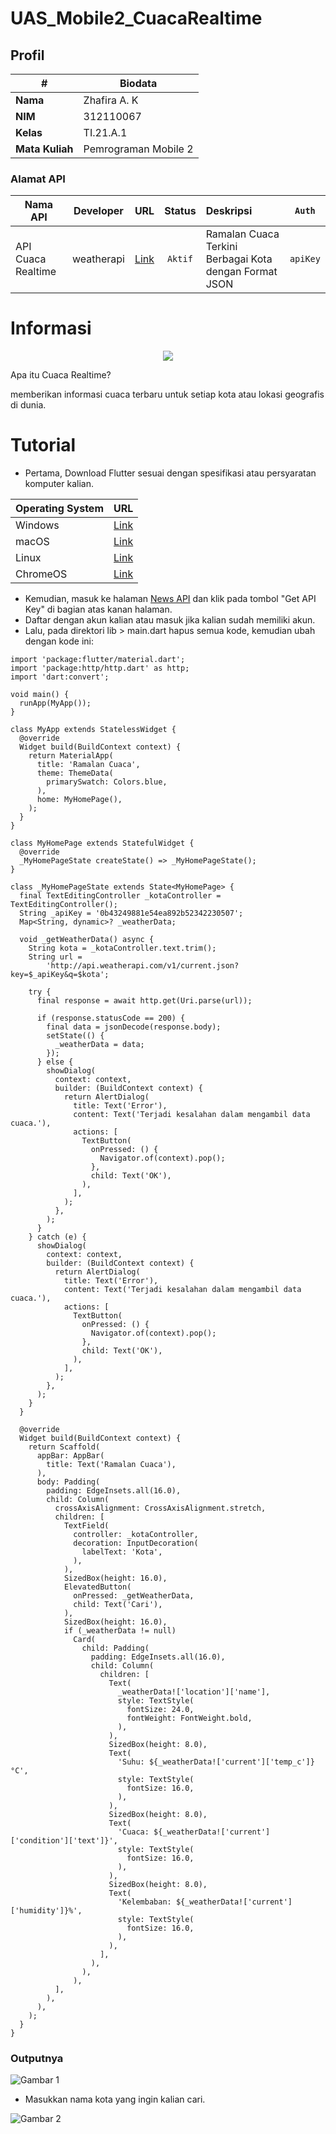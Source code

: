# UAS_Mobile2_CuacaRealtime

## Profil
| #               | Biodata              |
| --------------- | -------------------- |
| **Nama**        | Zhafira A. K         |
| **NIM**         | 312110067            |
| **Kelas**       | TI.21.A.1            |
| **Mata Kuliah** | Pemrograman Mobile 2 |

### Alamat API
| Nama API                        | Developer  |                          URL                          | Status  | Deskripsi                                                  |  `Auth`  |
| ------------------------------- | :--------: | :---------------------------------------------------: | :-----: | :--------------------------------------------------------- | :------: |
| API Cuaca Realtime |    weatherapi    |            [Link](https://www.weatherapi.com/)             | `Aktif` | Ramalan Cuaca Terkini Berbagai Kota dengan Format JSON                        | `apiKey` |

# Informasi

<p align="center">
 <img src="img/logo.png"/>
</p>

<p>Apa itu Cuaca Realtime?</p>
<p>
memberikan informasi cuaca terbaru untuk setiap kota atau lokasi geografis di dunia.

# Tutorial
- Pertama, Download Flutter sesuai dengan spesifikasi atau persyaratan komputer kalian.

|  Operating System  |                               URL                              |
| -------------------|:--------------------------------------------------------------:|
|  Windows           |  [Link](https://docs.flutter.dev/get-started/install/windows)  |
|  macOS             |  [Link](https://docs.flutter.dev/get-started/install/macos)    |
|  Linux             |  [Link](https://docs.flutter.dev/get-started/install/linux)    |
|  ChromeOS          |  [Link](https://docs.flutter.dev/get-started/install/chromeos) |

- Kemudian, masuk ke halaman [News API](https://www.weatherapi.com/) dan klik pada tombol "Get API Key" di bagian atas kanan halaman.
- Daftar dengan akun kalian atau masuk jika kalian sudah memiliki akun.
- Lalu, pada direktori lib > main.dart hapus semua kode, kemudian ubah dengan kode ini:

```
import 'package:flutter/material.dart';
import 'package:http/http.dart' as http;
import 'dart:convert';

void main() {
  runApp(MyApp());
}

class MyApp extends StatelessWidget {
  @override
  Widget build(BuildContext context) {
    return MaterialApp(
      title: 'Ramalan Cuaca',
      theme: ThemeData(
        primarySwatch: Colors.blue,
      ),
      home: MyHomePage(),
    );
  }
}

class MyHomePage extends StatefulWidget {
  @override
  _MyHomePageState createState() => _MyHomePageState();
}

class _MyHomePageState extends State<MyHomePage> {
  final TextEditingController _kotaController = TextEditingController();
  String _apiKey = '0b43249881e54ea892b52342230507';
  Map<String, dynamic>? _weatherData;

  void _getWeatherData() async {
    String kota = _kotaController.text.trim();
    String url =
        'http://api.weatherapi.com/v1/current.json?key=$_apiKey&q=$kota';

    try {
      final response = await http.get(Uri.parse(url));

      if (response.statusCode == 200) {
        final data = jsonDecode(response.body);
        setState(() {
          _weatherData = data;
        });
      } else {
        showDialog(
          context: context,
          builder: (BuildContext context) {
            return AlertDialog(
              title: Text('Error'),
              content: Text('Terjadi kesalahan dalam mengambil data cuaca.'),
              actions: [
                TextButton(
                  onPressed: () {
                    Navigator.of(context).pop();
                  },
                  child: Text('OK'),
                ),
              ],
            );
          },
        );
      }
    } catch (e) {
      showDialog(
        context: context,
        builder: (BuildContext context) {
          return AlertDialog(
            title: Text('Error'),
            content: Text('Terjadi kesalahan dalam mengambil data cuaca.'),
            actions: [
              TextButton(
                onPressed: () {
                  Navigator.of(context).pop();
                },
                child: Text('OK'),
              ),
            ],
          );
        },
      );
    }
  }

  @override
  Widget build(BuildContext context) {
    return Scaffold(
      appBar: AppBar(
        title: Text('Ramalan Cuaca'),
      ),
      body: Padding(
        padding: EdgeInsets.all(16.0),
        child: Column(
          crossAxisAlignment: CrossAxisAlignment.stretch,
          children: [
            TextField(
              controller: _kotaController,
              decoration: InputDecoration(
                labelText: 'Kota',
              ),
            ),
            SizedBox(height: 16.0),
            ElevatedButton(
              onPressed: _getWeatherData,
              child: Text('Cari'),
            ),
            SizedBox(height: 16.0),
            if (_weatherData != null)
              Card(
                child: Padding(
                  padding: EdgeInsets.all(16.0),
                  child: Column(
                    children: [
                      Text(
                        _weatherData!['location']['name'],
                        style: TextStyle(
                          fontSize: 24.0,
                          fontWeight: FontWeight.bold,
                        ),
                      ),
                      SizedBox(height: 8.0),
                      Text(
                        'Suhu: ${_weatherData!['current']['temp_c']}°C',
                        style: TextStyle(
                          fontSize: 16.0,
                        ),
                      ),
                      SizedBox(height: 8.0),
                      Text(
                        'Cuaca: ${_weatherData!['current']['condition']['text']}',
                        style: TextStyle(
                          fontSize: 16.0,
                        ),
                      ),
                      SizedBox(height: 8.0),
                      Text(
                        'Kelembaban: ${_weatherData!['current']['humidity']}%',
                        style: TextStyle(
                          fontSize: 16.0,
                        ),
                      ),
                    ],
                  ),
                ),
              ),
          ],
        ),
      ),
    );
  }
}
```
### Outputnya
![Gambar 1](img/ss1.png)

- Masukkan nama kota yang ingin kalian cari.
  
![Gambar 2](img/ss2.png)
